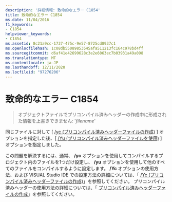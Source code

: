 ```yaml
---
description: '詳細情報: 致命的なエラー C1854'
title: 致命的なエラー C1854
ms.date: 11/04/2016
f1_keywords:
- C1854
helpviewer_keywords:
- C1854
ms.assetid: 8c21a9cc-1737-475c-9e57-8725cd8937c1
ms.openlocfilehash: 1c08db55089853545afa511213fc164c978bd4ff
ms.sourcegitcommit: d6af41e42699628c3e2e6063ec7b03931a49a098
ms.translationtype: MT
ms.contentlocale: ja-JP
ms.lasthandoff: 12/11/2020
ms.locfileid: "97276206"
---
```

# <a name="fatal-error-c1854"></a>致命的なエラー C1854

> オブジェクトファイルでプリコンパイル済みヘッダーの作成中に形成された情報を上書きできません: '*filename*'

同じファイルに対して [ [/yc (プリコンパイル済みヘッダーファイルの作成)](../../build/reference/yc-create-precompiled-header-file.md) ] オプションを指定した後、[ [/Yu (プリコンパイル済みヘッダーファイルを使用)](../../build/reference/yu-use-precompiled-header-file.md) ] オプションを指定しました。

この問題を解決するには、通常、 **/yc** オプションを使用してコンパイルするプロジェクト内のファイルを1つだけ設定し、 **/yu** オプションを使用して他のすべてのファイルをコンパイルするように設定します。 **/Yc** オプションの使用方法、および VISUAL Studio IDE での設定方法の詳細については、「 [/Yc (プリコンパイル済みヘッダーファイルの作成)](../../build/reference/yc-create-precompiled-header-file.md)」を参照してください。 プリコンパイル済みヘッダーの使用方法の詳細については、「 [プリコンパイル済みヘッダーファイルの作成](../../build/creating-precompiled-header-files.md)」を参照してください。
